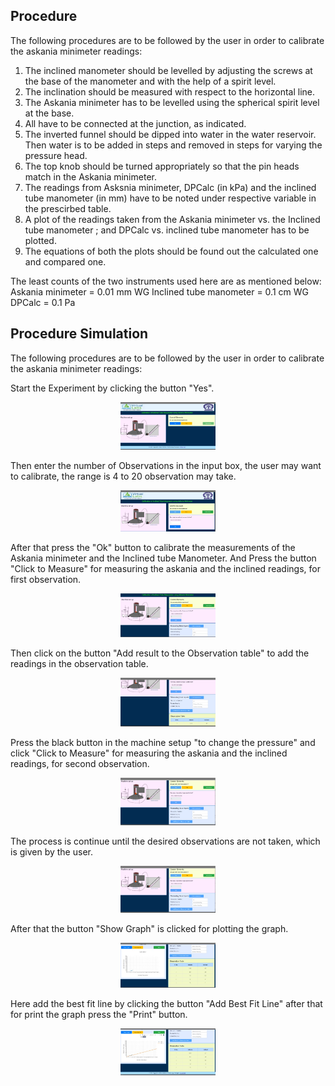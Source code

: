 ## Procedure

The following procedures are to be followed by the user in order to calibrate the askania minimeter readings:

1. The inclined manometer should be levelled by adjusting the screws at the base of the manometer and with the help of a spirit level.
2. The inclination should be measured with respect to the horizontal line.
3. The Askania minimeter has to be levelled using the spherical spirit level at the base.
4. All have to be connected at the junction, as indicated.
5. The inverted funnel should be dipped into water in the water reservoir. Then water is to be added in steps and removed in steps for varying the pressure head.
6. The top knob should be turned appropriately so that the pin heads match in the Askania minimeter.
7. The readings from Asksnia minimeter, DPCalc (in kPa) and the inclined tube manometer (in mm) have to be noted under respective variable in the prescirbed table.
8. A plot of the readings taken from the Askania minimeter vs. the Inclined tube manometer ; and DPCalc vs. inclined tube manometer has to be plotted.
9. The equations of both the plots should be found out the calculated one and compared one.

The least counts of the two instruments used here are as mentioned below:
Askania minimeter = 0.01 mm WG
Inclined tube manometer = 0.1 cm WG
DPCalc = 0.1 Pa

## Procedure Simulation

The following procedures are to be followed by the user in order to calibrate the askania minimeter readings:

Start the Experiment by clicking the button "Yes".
<div align="center">
<img src="images/pro_sim_1.jpg" width="30%">
</div>

Then enter the number of Observations in the input box, the user may want to calibrate, the range is 4 to 20 observation may take.

<div align="center">
<img src="images/pro_sim_2.jpg" width="30%">
</div>

After that press the "Ok" button to calibrate the measurements of the Askania minimeter and the Inclined tube Manometer. And Press the button "Click to Measure" for measuring the askania and the inclined readings, for first observation.

<div align="center">
<img src="images/pro_sim_3.jpg" width="30%">
</div>

Then click on the button "Add result to the Observation table" to add the readings in the observation table.

<div align="center">
<img src="images/pro_sim_4.jpg" width="30%">
</div>

Press the black button in the machine setup "to change the pressure" and click "Click to Measure" for measuring the askania and the inclined readings, for second observation.

<div align="center">
<img src="images/pro_sim_5.jpg" width="30%">
</div>

The process is continue until the desired observations are not taken, which is given by the user.

<div align="center">
<img src="images/pro_sim_5.jpg" width="30%">
</div>

After that the button "Show Graph" is clicked for plotting the graph.

<div align="center">
<img src="images/pro_sim_6.jpg" width="30%">
</div>

Here add the best fit line by clicking the button "Add Best Fit Line" after that for print the graph press the "Print" button.

<div align="center">
<img src="images/pro_sim_7.jpg" width="30%">
</div>